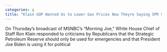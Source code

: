```yaml
---
categories: g
title: "Klain GOP Wanted Us to Lower Gas Prices Now Theyre Saying SPR Should Be for Emergencies Only"
---
```

On Thursday&#8217;s broadcast of MSNBC&#8217;s &#8220;Morning Joe,&#8221; White House Chief of Staff Ron Klain responded to criticisms by Republicans that the Strategic Petroleum Reserve should only be used for emergencies and that President Joe Biden is using it for political